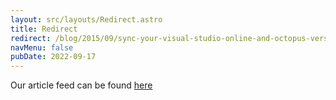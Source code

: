 ```yaml
---
layout: src/layouts/Redirect.astro
title: Redirect
redirect: /blog/2015/09/sync-your-visual-studio-online-and-octopus-version-numbers/
navMenu: false
pubDate: 2022-09-17
---
```

<div>
Our article feed can be found <a href="/blog/2015/09/sync-your-visual-studio-online-and-octopus-version-numbers/">here</a>
</div>

